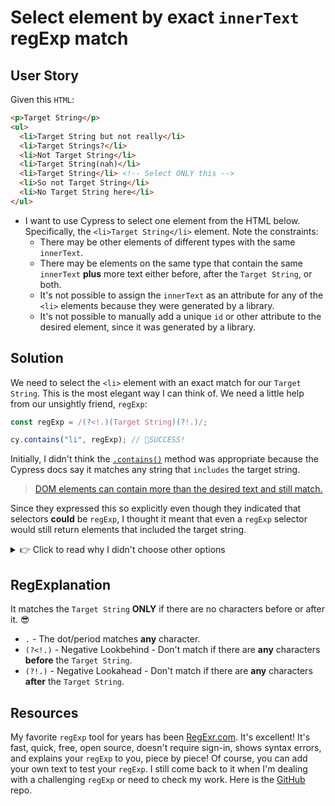 # Select element by exact `innerText` regExp match

## User Story

Given this `HTML`:

```html
<p>Target String</p>
<ul>
  <li>Target String but not really</li>
  <li>Target Strings?</li>
  <li>Not Target String</li>
  <li>Target String(nah)</li>
  <li>Target String</li> <!-- Select ONLY this -->
  <li>So not Target String</li>
  <li>No Target String here</li>
</ul>
```

- I want to use Cypress to select one element from the HTML below. Specifically, the `<li>Target String</li>` element. Note the constraints:
  - There may be other elements of different types with the same `innerText`.
  - There may be elements on the same type that contain the same `innerText` **plus** more text either before, after the `Target String`, or both.
  - It's not possible to assign the `innerText` as an attribute for any of the `<li>` elements because they were generated by a library.
  - It's not possible to manually add a unique `id` or other attribute to the desired element, since it was generated by a library.

## Solution

We need to select the `<li>` element with an exact match for our `Target String`. This is the most elegant way I can think of. We need a little help from our unsightly friend, `regExp`:

```js
const regExp = /(?<!.)(Target String)(?!.)/;

cy.contains("li", regExp); // 🎉SUCCESS!
```

Initially, I didn't think the [`.contains()`](https://docs.cypress.io/api/commands/contains#Usage) method was appropriate because the Cypress docs say it matches any string that `includes` the target string.

> [DOM elements can contain more than the desired text and still match.](https://docs.cypress.io/api/commands/contains#:~:text=dom%20elements%20can%20contain%20more%20than%20the%20desired%20text%20and%20still%20match.)

Since they expressed this so explicitly even though they indicated that selectors **could** be `regExp`, I thought it meant that even a `regExp` selector would still return elements that included the target string.

<details>

  <summary> 👉 Click to read why I didn't choose other options</summary>

I tried using other strategies, but they were not successful.

- [`.select`](https://docs.cypress.io/api/commands/select) would have been great, but it only works on `<option>` elements nested in `<select>`.
- [`.get('li[innerText="Target String"]')`](https://docs.cypress.io/api/commands/find) - though you **can** use HTML `attributes` to build a more complex selector, you're limited by what is visible in the DOM. Every element has an `innerText` attribute under the hood, but it's not visible in the DOM so it can't be used.
- [`.should`](https://docs.cypress.io/api/commands/should) did not seem to have a useful assertion or chainer.
- I also thought of getting all `<li>` elements that contain `Target String`, but then I'd have to iterate through them, which does not seem elegant. I thought about using the [`.filter`](https://docs.cypress.io/api/commands/filter) and [`.children`](https://docs.cypress.io/api/commands/children) in this case.
- [`.find`](https://docs.cypress.io/api/commands/find) wouldn't work because it only accepts `string` selectors, not `regExp`.
- [`.within`](https://docs.cypress.io/api/commands/within), [`.spread`](https://docs.cypress.io/api/commands/spread), and [`.siblings`](https://docs.cypress.io/api/commands/siblings) seemed inelegant.
- I probably considered other options but they were not quite suitable or elegant for other reasons.

</details>

## RegExplanation

It matches the `Target String` **ONLY** if there are no characters before or after it. 😎

- `.` - The dot/period matches **any** character.
- `(?<!.)` - Negative Lookbehind - Don't match if there are **any** characters **before** the `Target String`.
- `(?!.)` - Negative Lookahead - Don't match if there are **any** characters **after** the `Target String`.

## Resources

My favorite `regExp` tool for years has been [RegExr.com](https://regexr.com/). It's excellent! It's fast, quick, free, open source, doesn't require sign-in, shows syntax errors, and explains your `regExp` to you, piece by piece! Of course, you can add your own text to test your `regExp`. I still come back to it when I'm dealing with a challenging `regExp` or need to check my work. Here is the [GitHub](https://github.com/gskinner/regexr/) repo.
